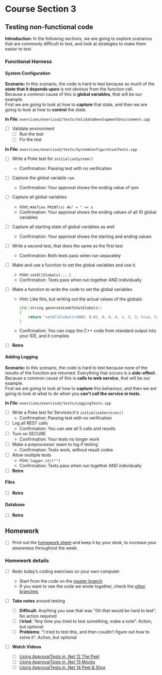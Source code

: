 # Course Section 3

## Testing non-functional code

**Introduction:** In the following sections, we are going to explore scenarios that are commonly difficult to test, and look at strategies to make them easier to test.

### Functional Harness

#### System Configuration

**Scenario:** In this scenario, the code is hard to test because so much of the **state that it depends upon** is not obvious from the function call.  
Because a common cause of this is **global variables**, that will be our example.  
First we are going to look at how to **capture** that state, and then we are going to look at how to **control** the state.  

**In File:** `exercises/exercise2/tests/ValidateDevelopmentEnvironment.cpp`

* [ ] Validate environment
    * [ ] Run the test
    * [ ] Fix the test

**In File:** `exercises/exercise2/tests/SystemConfigurationTests.cpp`

* [ ] Write a Poke test for `initialiseSystem()`
  
    * Confirmation: Passing test with no verification
* [ ] Capture the global variable `rpm`
  
    * Confirmation: Your approval shows the ending value of rpm
* [ ] Capture all global variables 
    * Hint: `#define PRINT(x) #x" = " << x`
    * Confirmation: Your approval shows the ending values of all 10 global variables
* [ ] Capture all starting state of global variables as well
  
    * Confirmation: Your approval shows the starting and ending values
* [ ] Write a second test, that does the same as the first test
  
    * Confirmation: Both tests pass when run separately
* [ ] Make and use a function to set the global variables and use it.
    * Hint: `setAllGlobals(....)`
    * Confirmation: Tests pass when run together AND individually
* [ ] Make a function to write the code to set the global variables
    * Hint: Like this, but writing out the actual values of the globals:
        ```cpp
        std::string generateCodeToSetGlobals()
        {
            return "setAllGlobals(4000, 0.01, 0, 0, 0, 1, 2, 3, true, 3.2);";
        }
        ```
    * Confirmation: You can copy the C++ code from standard output into your IDE, and it compiles
* [ ] **Retro**

#### Adding Logging

**Scenario:** In this scenario, the code is hard to test because none of the results of the function are returned. Everything that occurs is a **side-effect**.   
Because a common cause of this is **calls to web service**, that will be our example.  
First we are going to look at how to **capture** this behaviour, and then we are going to look at what to do when you **can't call the service in tests**.

**In File:** `exercises/exercise2/tests/LoggingTests.cpp`  
* [ ] Write a Poke test for Services.h's `initialiseServices()`
    * Confirmation: Passing test with no verification
* [ ] Log all REST calls
    * Confirmation: You can see all 5 calls and results
* [ ] Turn on SECURE
    * Confirmation: Your tests no longer work
* [ ] Make a preprocessor seam to log if testing
    * Confirmation: Tests work, without result codes
* [ ] Allow multiple tests
    * Hint: `logger.str("")`
    * Confirmation: Tests pass when run together AND individually
* [ ] **Retro**

#### Files

* [ ] **Retro**

#### Database

* [ ] **Retro**

## Homework

* [ ] Print out the [homework sheet](https://github.com/LearnWithLlew/TestingLegacyCodeCourse.slides/raw/master/Homework%20Printouts%20-%20Week%203.pdf) and keep it by your desk, to increase your awareness throughout the week.

### Homework details

* [ ] Redo today’s coding exercises on your own computer
    * Start from the code on the [master branch](https://github.com/LearnWithLlew/TestingLegacyCodeCourse.cpp)
    * If you want to see the code we wrote together, check the [other branches](https://github.com/LearnWithLlew/TestingLegacyCodeCourse.cpp/branches)

* [ ] **Take notes** around testing
    * [ ] **Difficult**: Anything you saw that was “Oh that would be hard to test”. No action required
    * [ ] **I tried**: “Any time you tried to test something, make a note”. Action, but optional
    * [ ] **Problems**: “I tried to test this, and then couldn’t figure out how to solve it”. Action, but optional
* [ ] **Watch Videos**
    * [ ] [Using ApprovalTests in .Net 12 The Peel](https://www.youtube.com/watch?v=p0tILwRZH5Q)
    * [ ] [Using ApprovalTests in .Net 13 Mocks](https://www.youtube.com/watch?v=PY5msaYNPrI)
    * [ ] [Using ApprovalTests in .Net 14 Peel & Slice](https://www.youtube.com/watch?v=sXqRWXWiXYo)